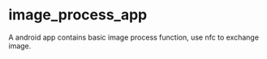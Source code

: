 # image_process_app
A android app contains basic image process function, use nfc to exchange image.
